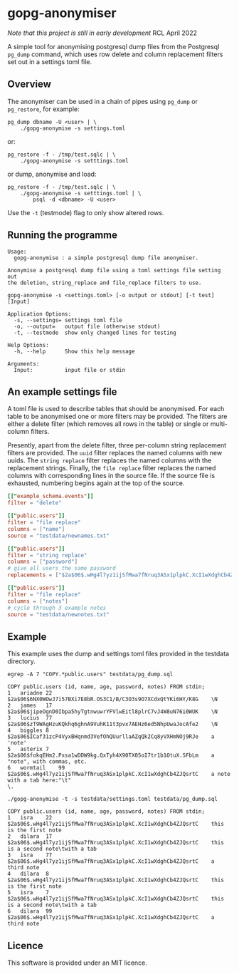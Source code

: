 # gopg-anonymiser

_Note that this project is still in early development_ RCL April 2022

A simple tool for anonymising postgresql dump files from the Postgresql
`pg_dump` command, which uses row delete and column replacement filters
set out in a settings toml file.

## Overview

The anonymiser can be used in a chain of pipes using `pg_dump` or
`pg_restore`, for example:

    pg_dump dbname -U <user> | \
        ./gopg-anonymise -s settings.toml

or:

    pg_restore -f - /tmp/test.sqlc | \
        ./gopg-anonymise -s setttings.toml

or dump, anonymise and load:

    pg_restore -f - /tmp/test.sqlc | \
        ./gopg-anonymise -s setttings.toml | \
            psql -d <dbname> -U <user>

Use the `-t` (testmode) flag to only show altered rows.

## Running the programme

	Usage:
	  gopg-anonymise : a simple postgresql dump file anonymiser.

	Anonymise a postgresql dump file using a toml settings file setting out
	the deletion, string_replace and file_replace filters to use.

	gopg-anonymise -s <settings.toml> [-o output or stdout] [-t test] [Input]

	Application Options:
	  -s, --settings= settings toml file
	  -o, --output=   output file (otherwise stdout)
	  -t, --testmode  show only changed lines for testing

	Help Options:
	  -h, --help      Show this help message

	Arguments:
	  Input:          input file or stdin

## An example settings file

A toml file is used to describe tables that should be anonymised. For
each table to be anonymised one or more filters may be provided. The
filters are either a delete filter (which removes all rows in the table)
or single or multi-column filters.

Presently, apart from the delete filter, three per-column string
replacement filters are provided. The `uuid` filter replaces the named
columns with new uuids. The `string replace` filter replaces the named
columns with the replacement strings. Finally, the `file replace` filter
replaces the named columns with corresponding lines in the source file.
If the source file is exhausted, numbering begins again at the top of
the source.

```toml
[["example_schema.events"]]
filter = "delete"

[["public.users"]]
filter = "file replace"
columns = ["name"]
source = "testdata/newnames.txt"

[["public.users"]]
filter = "string replace"
columns = ["password"]
# give all users the same password
replacements = ["$2a$06$.wHg4l7yz1ijSfMwa7fNruq3ASx1plpkC.XcI1wXdghCb4ZJQsrtC"]

[["public.users"]]
filter = "file replace"
columns = ["notes"]
# cycle through 3 example notes
source = "testdata/newnotes.txt"
```

## Example

This example uses the dump and settings toml files provided in the testdata directory.

```
egrep -A 7 "COPY.*public.users" testdata/pg_dump.sql

COPY public.users (id, name, age, password, notes) FROM stdin;
1	ariadne	22	$2a$06$6NX0WOwJ7i57BXi7E8bR.OS3C1/B/C3O3s9O7XCdxQtYKi6HY/K8G	\N
2	james	17	$2a$06$jipeOgnD0Ibpa5hyTgtnwuwrYFVlwEitl8plrC7vJ4W8uN76i0WUK	\N
3	lucius	77	$2a$06$zT9WAgHzuKQkhq6ghnA9VuhK11t3pvx7AEHz6ed5NhpUwaJocAfe2	\N
4	biggles	8	$2a$06$ICaf31zcP4VyxBHqnmd3VefOhQUurllaAZqQk2Cq8yVXHmNOj9RJe	a 'note'
5	asterix	7	$2a$06$fokqEHm2.Pxsa1wDDW9kg.QxTyh4X90TX05oI7tr1b1OtuX.SFbLm	a "note", with commas, etc.
6	wormtail	99	$2a$06$.wHg4l7yz1ijSfMwa7fNruq3ASx1plpkC.XcI1wXdghCb4ZJQsrtC	a note with a tab here:"\t"
\.

./gopg-anonymise -t -s testdata/settings.toml testdata/pg_dump.sql

COPY public.users (id, name, age, password, notes) FROM stdin;
1	isra	22	$2a$06$.wHg4l7yz1ijSfMwa7fNruq3ASx1plpkC.XcI1wXdghCb4ZJQsrtC	this is the first note
2	dilara	17	$2a$06$.wHg4l7yz1ijSfMwa7fNruq3ASx1plpkC.XcI1wXdghCb4ZJQsrtC	this is a second note\twith a tab
3	isra	77	$2a$06$.wHg4l7yz1ijSfMwa7fNruq3ASx1plpkC.XcI1wXdghCb4ZJQsrtC	a third note
4	dilara	8	$2a$06$.wHg4l7yz1ijSfMwa7fNruq3ASx1plpkC.XcI1wXdghCb4ZJQsrtC	this is the first note
5	isra	7	$2a$06$.wHg4l7yz1ijSfMwa7fNruq3ASx1plpkC.XcI1wXdghCb4ZJQsrtC	this is a second note\twith a tab
6	dilara	99	$2a$06$.wHg4l7yz1ijSfMwa7fNruq3ASx1plpkC.XcI1wXdghCb4ZJQsrtC	a third note
```

## Licence

This software is provided under an MIT licence.
